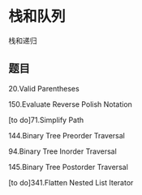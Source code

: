 # 栈和队列

栈和递归

## 题目

20.Valid Parentheses

150.Evaluate Reverse Polish Notation

[to do]71.Simplify Path

144.Binary Tree Preorder Traversal

94.Binary Tree Inorder Traversal

145.Binary Tree Postorder Traversal

[to do]341.Flatten Nested List Iterator